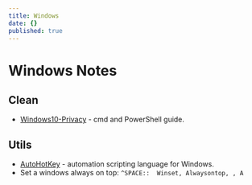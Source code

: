 ```yaml
---
title: Windows
date: {}
published: true
---
```


# Windows Notes

## Clean

* [Windows10-Privacy](https://github.com/adolfintel/Windows10-Privacy) - cmd and PowerShell guide.

## Utils

* [AutoHotKey](https://www.autohotkey.com/) - automation scripting language for Windows.
* Set a windows always on top: `^SPACE::  Winset, Alwaysontop, , A`
